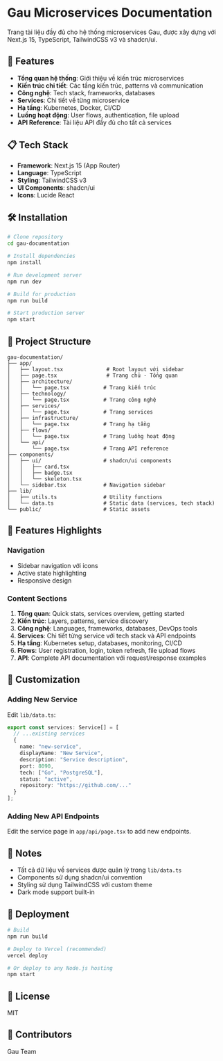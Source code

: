 # Gau Microservices Documentation

Trang tài liệu đầy đủ cho hệ thống microservices Gau, được xây dựng với Next.js 15, TypeScript, TailwindCSS v3 và shadcn/ui.

## 🚀 Features

- **Tổng quan hệ thống**: Giới thiệu về kiến trúc microservices
- **Kiến trúc chi tiết**: Các tầng kiến trúc, patterns và communication
- **Công nghệ**: Tech stack, frameworks, databases
- **Services**: Chi tiết về từng microservice
- **Hạ tầng**: Kubernetes, Docker, CI/CD
- **Luồng hoạt động**: User flows, authentication, file upload
- **API Reference**: Tài liệu API đầy đủ cho tất cả services

## 📋 Tech Stack

- **Framework**: Next.js 15 (App Router)
- **Language**: TypeScript
- **Styling**: TailwindCSS v3
- **UI Components**: shadcn/ui
- **Icons**: Lucide React

## 🛠️ Installation

```bash
# Clone repository
cd gau-documentation

# Install dependencies
npm install

# Run development server
npm run dev

# Build for production
npm run build

# Start production server
npm start
```

## 📁 Project Structure

```
gau-documentation/
├── app/
│   ├── layout.tsx              # Root layout với sidebar
│   ├── page.tsx                # Trang chủ - Tổng quan
│   ├── architecture/
│   │   └── page.tsx           # Trang kiến trúc
│   ├── technology/
│   │   └── page.tsx           # Trang công nghệ
│   ├── services/
│   │   └── page.tsx           # Trang services
│   ├── infrastructure/
│   │   └── page.tsx           # Trang hạ tầng
│   ├── flows/
│   │   └── page.tsx           # Trang luồng hoạt động
│   └── api/
│       └── page.tsx           # Trang API reference
├── components/
│   ├── ui/                    # shadcn/ui components
│   │   ├── card.tsx
│   │   ├── badge.tsx
│   │   └── skeleton.tsx
│   └── sidebar.tsx            # Navigation sidebar
├── lib/
│   ├── utils.ts               # Utility functions
│   └── data.ts                # Static data (services, tech stack)
└── public/                    # Static assets

```

## 🎨 Features Highlights

### Navigation
- Sidebar navigation với icons
- Active state highlighting
- Responsive design

### Content Sections
1. **Tổng quan**: Quick stats, services overview, getting started
2. **Kiến trúc**: Layers, patterns, service discovery
3. **Công nghệ**: Languages, frameworks, databases, DevOps tools
4. **Services**: Chi tiết từng service với tech stack và API endpoints
5. **Hạ tầng**: Kubernetes setup, databases, monitoring, CI/CD
6. **Flows**: User registration, login, token refresh, file upload flows
7. **API**: Complete API documentation với request/response examples

## 🔧 Customization

### Adding New Service

Edit `lib/data.ts`:

```typescript
export const services: Service[] = [
  // ...existing services
  {
    name: "new-service",
    displayName: "New Service",
    description: "Service description",
    port: 8090,
    tech: ["Go", "PostgreSQL"],
    status: "active",
    repository: "https://github.com/..."
  }
];
```

### Adding New API Endpoints

Edit the service page in `app/api/page.tsx` to add new endpoints.

## 📝 Notes

- Tất cả dữ liệu về services được quản lý trong `lib/data.ts`
- Components sử dụng shadcn/ui convention
- Styling sử dụng TailwindCSS với custom theme
- Dark mode support built-in

## 🚀 Deployment

```bash
# Build
npm run build

# Deploy to Vercel (recommended)
vercel deploy

# Or deploy to any Node.js hosting
npm start
```

## 📄 License

MIT

## 👥 Contributors

Gau Team

